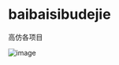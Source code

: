 # baibaisibudejie
高仿各项目

![image](https://github.com/0bin/baibaisibudejie/blob/master/仿百思不得姐OC/仿百思不得姐OC/Classes/gif/Untitled.gif)
